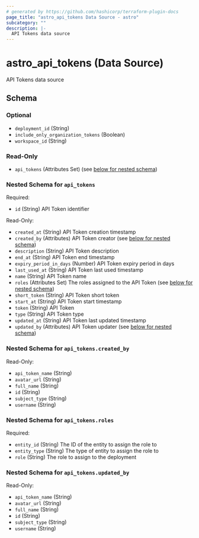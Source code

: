 ```yaml
---
# generated by https://github.com/hashicorp/terraform-plugin-docs
page_title: "astro_api_tokens Data Source - astro"
subcategory: ""
description: |-
  API Tokens data source
---
```


# astro_api_tokens (Data Source)

API Tokens data source



<!-- schema generated by tfplugindocs -->
## Schema

### Optional

- `deployment_id` (String)
- `include_only_organization_tokens` (Boolean)
- `workspace_id` (String)

### Read-Only

- `api_tokens` (Attributes Set) (see [below for nested schema](#nestedatt--api_tokens))

<a id="nestedatt--api_tokens"></a>
### Nested Schema for `api_tokens`

Required:

- `id` (String) API Token identifier

Read-Only:

- `created_at` (String) API Token creation timestamp
- `created_by` (Attributes) API Token creator (see [below for nested schema](#nestedatt--api_tokens--created_by))
- `description` (String) API Token description
- `end_at` (String) API Token end timestamp
- `expiry_period_in_days` (Number) API Token expiry period in days
- `last_used_at` (String) API Token last used timestamp
- `name` (String) API Token name
- `roles` (Attributes Set) The roles assigned to the API Token (see [below for nested schema](#nestedatt--api_tokens--roles))
- `short_token` (String) API Token short token
- `start_at` (String) API Token start timestamp
- `token` (String) API Token
- `type` (String) API Token type
- `updated_at` (String) API Token last updated timestamp
- `updated_by` (Attributes) API Token updater (see [below for nested schema](#nestedatt--api_tokens--updated_by))

<a id="nestedatt--api_tokens--created_by"></a>
### Nested Schema for `api_tokens.created_by`

Read-Only:

- `api_token_name` (String)
- `avatar_url` (String)
- `full_name` (String)
- `id` (String)
- `subject_type` (String)
- `username` (String)


<a id="nestedatt--api_tokens--roles"></a>
### Nested Schema for `api_tokens.roles`

Required:

- `entity_id` (String) The ID of the entity to assign the role to
- `entity_type` (String) The type of entity to assign the role to
- `role` (String) The role to assign to the deployment


<a id="nestedatt--api_tokens--updated_by"></a>
### Nested Schema for `api_tokens.updated_by`

Read-Only:

- `api_token_name` (String)
- `avatar_url` (String)
- `full_name` (String)
- `id` (String)
- `subject_type` (String)
- `username` (String)
